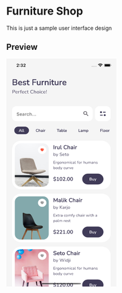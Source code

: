 # Furniture Shop

This is just a sample user interface design

## Preview
<img src="/assets/screenshots/Simulator%20Screen%20Shot%20-%20iPhone%2014%20-%202023-09-03%20at%2014.32.08.png" width="290" height="600"/>


